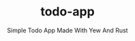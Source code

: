 <h1 align="center" style="padding-top: 8px;">todo-app</h1>

<p align="center">Simple Todo App Made With Yew And Rust</p>